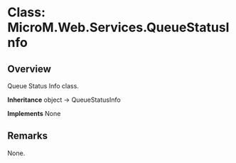 # Class: MicroM.Web.Services.QueueStatusInfo
## Overview
Queue Status Info class.

**Inheritance**
object -> QueueStatusInfo

**Implements**
None

## Remarks
None.

